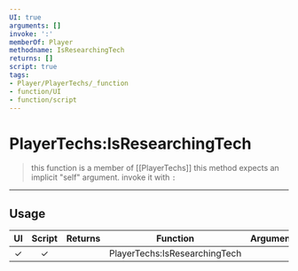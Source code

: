 ```yaml
---
UI: true
arguments: []
invoke: ':'
memberOf: Player
methodname: IsResearchingTech
returns: []
script: true
tags:
- Player/PlayerTechs/_function
- function/UI
- function/script
---
```

# PlayerTechs:IsResearchingTech
> this function is a member of [[PlayerTechs]]
> this method expects an implicit "self" argument. invoke it with `:`
-----
## Usage
|  UI | Script | Returns | Function | Arguments |
|:---:|:------:|-------:|:--------:|:---------|
|✓|✓||PlayerTechs:IsResearchingTech||
